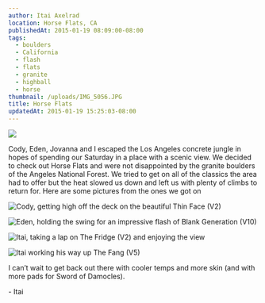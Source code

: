 ```yaml
---
author: Itai Axelrad
location: Horse Flats, CA
publishedAt: 2015-01-19 08:09:00-08:00
tags:
  - boulders
  - California
  - flash
  - flats
  - granite
  - highball
  - horse
thumbnail: /uploads/IMG_5056.JPG
title: Horse Flats
updatedAt: 2015-01-19 15:25:03-08:00
---
```


![](/uploads/IMG_5056.JPG)

Cody, Eden, Jovanna and I escaped the Los Angeles concrete jungle in hopes of spending our Saturday in a place with a scenic view. We decided to check out Horse Flats and were not disappointed by the granite boulders of the Angeles National Forest. We tried to get on all of the classics the area had to offer but the heat slowed us down and left us with plenty of climbs to return for. Here are some pictures from the ones we got on

![Cody, getting high off the deck on the beautiful Thin Face (V2)](/uploads/IMG_1198.jpg)

![Eden, holding the swing for an impressive flash of Blank Generation (V10)](/uploads/IMG_1208.jpg)

![Itai, taking a lap on The Fridge (V2) and enjoying the view](/uploads/IMG_1272-2.jpg)

![Itai working his way up The Fang (V5)](/uploads/IMG_5109.jpg)

I can’t wait to get back out there with cooler temps and more skin (and with more pads for Sword of Damocles).

\- Itai
